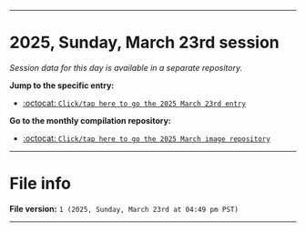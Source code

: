 
***

# 2025, Sunday, March 23rd session

_Session data for this day is available in a separate repository._

**Jump to the specific entry:**

- [:octocat: `Click/tap here to go the 2025 March 23rd entry`](https://github.com/seanpm2001/SeansLifeArchive_Images_MotorWorld_CarFactory_Y2025_V3/tree/SeansLifeArchive_Images_MotorWorld_CarFactory_Y2025_V3_Main-dev/2025/03_March/23/)

**Go to the monthly compilation repository:**

- [:octocat: `Click/tap here to go the 2025 March image repository`](https://github.com/seanpm2001/SeansLifeArchive_Images_MotorWorld_CarFactory_Y2025_V3/)

***

# File info

**File version:** `1 (2025, Sunday, March 23rd at 04:49 pm PST)`

***
